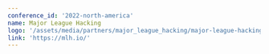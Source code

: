 ```yaml
---
conference_id: '2022-north-america'
name: Major League Hacking
logo: '/assets/media/partners/major_league_hacking/major-league-hacking.png'
link: 'https://mlh.io/'
---
```

